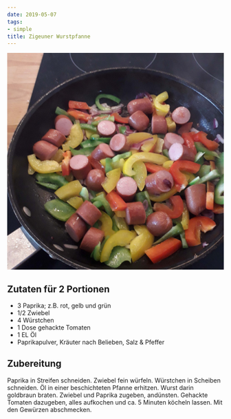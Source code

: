 ```yaml
---
date: 2019-05-07
tags:
- simple
title: Zigeuner Wurstpfanne
---
```


![](/img/Zigeuner-Wurstpfanne.jpg)

## Zutaten für 2 Portionen
- 3     Paprika; z.B. rot, gelb und grün
- 1/2   Zwiebel
- 4     Würstchen
- 1 Dose gehackte Tomaten
- 1 EL  Öl
- Paprikapulver, Kräuter nach Belieben, Salz & Pfeffer

## Zubereitung
Paprika in Streifen schneiden. Zwiebel fein würfeln. Würstchen in Scheiben schneiden. Öl in einer beschichteten Pfanne erhitzen. Wurst darin goldbraun braten. Zwiebel und Paprika zugeben, andünsten. Gehackte Tomaten dazugeben, alles aufkochen und ca. 5 Minuten köcheln lassen. Mit den Gewürzen abschmecken.
